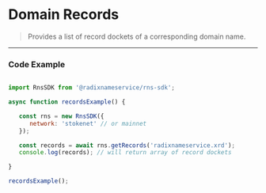 # Domain Records

> Provides a list of record dockets of a corresponding domain name.

---

### Code Example

```js

import RnsSDK from '@radixnameservice/rns-sdk';

async function recordsExample() {

   const rns = new RnsSDK({
      network: 'stokenet' // or mainnet
   });

   const records = await rns.getRecords('radixnameservice.xrd');
   console.log(records); // will return array of record dockets

}

recordsExample();

```